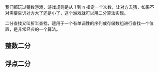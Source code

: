 我们都玩过猜数游戏，游戏规则是从 1 到 n 指定一个次数，让对方去猜，如果不对需要告诉对方大了还是小了，这个游戏就可以用二分算法实现。

二分查找又叫折半查找，适用于一个有单调性的序列或存储数组进行查找一个位置，是非常经典的一个算法。
## 整数二分

## 浮点二分